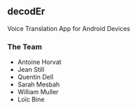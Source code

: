 ## decodEr

Voice Translation App for Android Devices

### The Team
 - Antoine Horvat
 - Jean Still
 - Quentin Dell
 - Sarah Mesbah
 - William Muller
 - Loïc Bine

